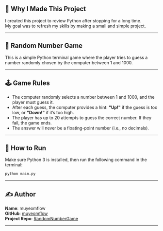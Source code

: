 ## 🧠 Why I Made This Project

I created this project to review Python after stopping for a long time.  
My goal was to refresh my skills by making a small and simple project.

---

## 🎯 Random Number Game

This is a simple Python terminal game where the player tries to guess a number randomly chosen by the computer between 1 and 1000.

---

## 🕹️ Game Rules

- The computer randomly selects a number between 1 and 1000, and the player must guess it.
- After each guess, the computer provides a hint: **"Up!"** if the guess is too low, or **"Down!"** if it’s too high.
- The player has up to 20 attempts to guess the correct number. If they fail, the game ends.
- The answer will never be a floating-point number (i.e., no decimals).

---

## 🚀 How to Run

Make sure Python 3 is installed, then run the following command in the terminal:

```bash
python main.py
```

---

## ✍️ Author

**Name**: muyeomflow  
**GitHub**: [muyeomflow](https://github.com/muyeomflow)  
**Project Repo**: [RandomNumberGame](https://github.com/muyeomflow/RandomNumberGame)

---